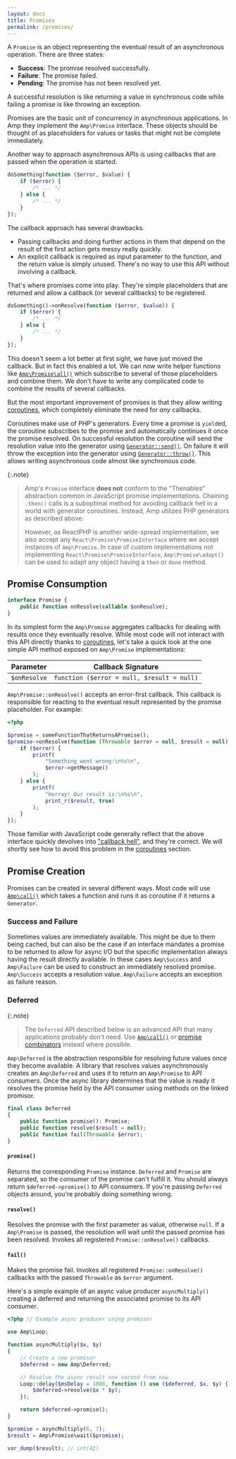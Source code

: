 ```yaml
---
layout: docs
title: Promises
permalink: /promises/
---
```

A `Promise` is an object representing the eventual result of an asynchronous operation.
There are three states:

 - **Success**: The promise resolved successfully.
 - **Failure**: The promise failed.
 - **Pending**: The promise has not been resolved yet.

A successful resolution is like returning a value in synchronous code while failing a promise is like throwing an exception.

Promises are the basic unit of concurrency in asynchronous applications.
In Amp they implement the `Amp\Promise` interface.
These objects should be thought of as placeholders for values or tasks that might not be complete immediately.


Another way to approach asynchronous APIs is using callbacks that are passed when the operation is started.

```php
doSomething(function ($error, $value) {
    if ($error) {
        /* ... */
    } else {
        /* ... */
    }
});
```

The callback approach has several drawbacks.

 - Passing callbacks and doing further actions in them that depend on the result of the first action gets messy really quickly.
 - An explicit callback is required as input parameter to the function, and the return value is simply unused. There's no way to use this API without involving a callback.

That's where promises come into play.
They're simple placeholders that are returned and allow a callback (or several callbacks) to be registered.

```php
doSomething()->onResolve(function ($error, $value)) {
    if ($error) {
        /* ... */
    } else {
        /* ... */
    }
});
```

This doesn't seem a lot better at first sight, we have just moved the callback.
But in fact this enabled a lot.
We can now write helper functions like [`Amp\Promise\all()`](https://amphp.org/amp/promises/combinators#all) which subscribe to several of those placeholders and combine them. We don't have to write any complicated code to combine the results of several callbacks.

But the most important improvement of promises is that they allow writing [coroutines](https://amphp.org/amp/coroutines/), which completely eliminate the need for _any_ callbacks.

Coroutines make use of PHP's generators.
Every time a promise is `yield`ed, the coroutine subscribes to the promise and automatically continues it once the promise resolved.
On successful resolution the coroutine will send the resolution value into the generator using [`Generator::send()`](https://secure.php.net/generator.send).
On failure it will throw the exception into the generator using [`Generator::throw()`](https://secure.php.net/generator.throw).
This allows writing asynchronous code almost like synchronous code.

{:.note}
> Amp's `Promise` interface **does not** conform to the "Thenables" abstraction common in JavaScript promise implementations. Chaining `.then()` calls is a suboptimal method for avoiding callback hell in a world with generator coroutines. Instead, Amp utilizes PHP generators as described above.
>
> However, as ReactPHP is another wide-spread implementation, we also accept any `React\Promise\PromiseInterface` where we accept instances of `Amp\Promise`. In case of custom implementations not implementing `React\Promise\PromiseInterface`, `Amp\Promise\adapt()` can be used to adapt any object having a `then` or `done` method.

## Promise Consumption

```php
interface Promise {
    public function onResolve(callable $onResolve);
}
```

In its simplest form the `Amp\Promise` aggregates callbacks for dealing with results once they eventually resolve. While most code will not interact with this API directly thanks to [coroutines](../coroutines/), let's take a quick look at the one simple API method exposed on `Amp\Promise` implementations:

| Parameter    | Callback Signature                         |
| ------------ | ------------------------------------------ |
| `$onResolve` | `function ($error = null, $result = null)` |

`Amp\Promise::onResolve()` accepts an error-first callback. This callback is responsible for reacting to the eventual result represented by the promise placeholder. For example:

```php
<?php

$promise = someFunctionThatReturnsAPromise();
$promise->onResolve(function (Throwable $error = null, $result = null) {
    if ($error) {
        printf(
            "Something went wrong:\n%s\n",
            $error->getMessage()
        );
    } else {
        printf(
            "Hurray! Our result is:\n%s\n",
            print_r($result, true)
        );
    }
});
```

Those familiar with JavaScript code generally reflect that the above interface quickly devolves into ["callback hell"](http://callbackhell.com/), and they're correct. We will shortly see how to avoid this problem in the [coroutines](../coroutines/README.md) section.

## Promise Creation

Promises can be created in several different ways. Most code will use [`Amp\call()`](https://amphp.org/amp/coroutines/helpers#call) which takes a function and runs it as coroutine if it returns a `Generator`.

### Success and Failure

Sometimes values are immediately available. This might be due to them being cached, but can also be the case if an interface mandates a promise to be returned to allow for async I/O but the specific implementation always having the result directly available. In these cases `Amp\Success` and `Amp\Failure` can be used to construct an immediately resolved promise. `Amp\Success` accepts a resolution value. `Amp\Failure` accepts an exception as failure reason.

### Deferred

{:.note}
> The `Deferred` API described below is an advanced API that many applications probably don't need. Use [`Amp\call()`](https://amphp.org/amp/coroutines/helpers#call) or [promise combinators](https://amphp.org/amp/promises/combinators) instead where possible.

`Amp\Deferred` is the abstraction responsible for resolving future values once they become available. A library that resolves values asynchronously creates an `Amp\Deferred` and uses it to return an `Amp\Promise` to API consumers. Once the async library determines that the value is ready it resolves the promise held by the API consumer using methods on the linked promisor.

```php
final class Deferred
{
    public function promise(): Promise;
    public function resolve($result = null);
    public function fail(Throwable $error);
}
```

#### `promise()`

Returns the corresponding `Promise` instance. `Deferred` and `Promise` are separated, so the consumer of the promise can't fulfill it. You should always return `$deferred->promise()` to API consumers. If you're passing `Deferred` objects around, you're probably doing something wrong.

#### `resolve()`

Resolves the promise with the first parameter as value, otherwise `null`. If a `Amp\Promise` is passed, the resolution will wait until the passed promise has been resolved. Invokes all registered `Promise::onResolve()` callbacks.

#### `fail()`

Makes the promise fail. Invokes all registered `Promise::onResolve()` callbacks with the passed `Throwable` as `$error` argument.

Here's a simple example of an async value producer `asyncMultiply()` creating a deferred and returning the associated promise to its API consumer.

```php
<?php // Example async producer using promisor

use Amp\Loop;

function asyncMultiply($x, $y)
{
    // Create a new promisor
    $deferred = new Amp\Deferred;

    // Resolve the async result one second from now
    Loop::delay($msDelay = 1000, function () use ($deferred, $x, $y) {
        $deferred->resolve($x * $y);
    });

    return $deferred->promise();
}

$promise = asyncMultiply(6, 7);
$result = Amp\Promise\wait($promise);

var_dump($result); // int(42)
```
